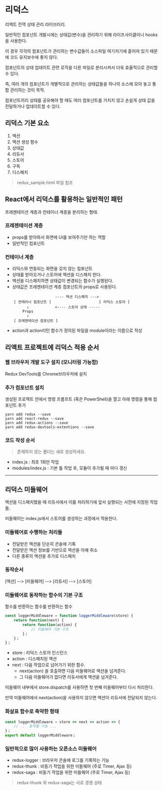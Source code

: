 # 리덕스

리액트 전역 상태 관리 라이브러리.

일반적인 컴포넌트 개발시에는 상태값(변수)을 관리하기 위해 라이프사이클이나 hooks을 사용한다.

이 경우 각각의 컴포넌트가 관리하는 변수값들이 소스파일 여기저기에 흩어져 있기 때문에 코드 유지보수에 좋지 않다.

컴포넌트의 상태 업데이트 관련 로직을 다른 파일로 분리시켜서 더욱 효율적으로 관리할 수 있다.

즉, 여러 개의 컴포넌트가 개별적으로 관리하는 상태값들을 하나의 소스에 모아 놓고 통합 관리하는 것이 목적.

컴포넌트끼리 상태를 공유해야 할 때도 여러 컴포넌트를 거치지 않고 손쉽게 상태 값을 전달하거나 업데이트할 수 있다.


## 리덕스 기본 요소

1. 액션
1. 액션 생성 함수
1. 상태값
1. 리듀서
1. 스토어
1. 구독
1. 디스패치

> redux_sample.html 파일 참조


## React에서 리덕스를 활용하는 일반적인 패턴

프레젠테이션 계층과 컨테이너 계층을 분리하는 형태.

### 프레젠테이션 계층
- props를 받아와서 화면에 UI를 보여주기만 하는 역할
- 일반적인 컴포넌트 

### 컨테이너 계층
- 리덕스와 연동되는 화면을 갖지 않는 컴포넌트
- 상태를 받아오거나 스토어에 액션을 디스패치 한다.
- 액션을 디스패치하면 상태값이 변경되는 함수가 실행된다.
- 상태값은 프레젠테이션 계층 컴포넌트의 props로 사용된다.

```
                       ---- 액션 디스패치 --->
    [ 컨테이너 컴포넌트 ]                      [ 리덕스 스토어 ]
          ↓            <---- 스토어 상태 -----
        Props
          ↓
    [ 프레젠테이션 컴포넌트 ]
```

- action과 action리턴 함수가 정의된 파일을 module이라는 이름으로 작성



## 리액트 프로젝트에 리덕스 적용 순서

### 웹 브라우저 개발 도구 설치 (모니터링 가능함)
Redux DevTools를 Chrome브라우저에 설치

### 추가 컴포넌트 설치

생성된 프로젝트 안에서 명령 프롬프트 (혹은 PowerShell)을 열고 아래 명령을 통해 컴포넌트 추가

```shell
yarn add redux --save
yarn add react-redux --save
yarn add redux-actions --save
yarn add redux-devtools-extentions --save
```

### 코드 작성 순서

> 존재하지 않는 폴더는 새로 생성하세요.

* index.js : 최초 1회만 작업
* modules/index.js : 기본 틀 작업 후, 모듈이 추가될 때 마다 갱신


---------------------------


## 리덕스 미들웨어

액션을 디스패치했을 때 리듀서에서 이를 처리하기에 앞서 실행되는 사전에 지정된 작업들.

미들웨어는 index.js에서 스토어를 생성하는 과정에서 적용한다.

### 미들웨어로 수행하는 처리들

- 전달받은 액션을 단순히 콘솔에 기록
- 전달받은 액션 정보를 기반으로 액션을 아예 취소
- 다른 종류의 액션을 추가로 디스패치


### 동작순서

  [액션] --> [미들웨어] --> [리듀서] --> [스토어]

### 미들웨어로 동작하는 함수의 기본 구조
함수를 반환하는 함수를 반환하는 함수

```js
const loggerMiddleware = function loggerMiddleware(store) {
    return function(next) {
        return function(action) {
            // 미들웨어 기본 구조
        }；
    }；
}；
```

- store : 리덕스 스토어 인스턴스
- action : 디스패치된 액션
- next : 다음 작업으로 넘어가기 위한 함수.
  - next(action) 을 호출하면 다음 미들웨어로 액션을 넘겨준다.
  - 그 다음 미들웨어가 없다면 리듀서에게 액션을 넘겨준다.

미들웨어 내부에서 store.dispatch를 사용하면 첫 번째 미들웨어부터 다시 처리한다.

만약 미들웨어에서 next(action)을 사용하지 않으면 액션이 리듀서에 전달되지 않는다.

### 화살표 함수로 축약한 형태
```js
const loggerMiddleware = store => next => action => {
    // ... 동작할 기능 ...
}；
export default loggerMiddleware；
```


### 일반적으로 많이 사용하는 오픈소스 미들웨어

- redux-logger : 브라우저 콘솔에 로그를 기록하는 기능
- redux-thunk : 비동기 작업을 위한 미들웨어 (주로 Timer, Ajax 등)
- redux-saga : 비동기 작업을 위한 미들웨어 (주로 Timer, Ajax 등)

> redux-thunk 와 redux-saga는 서로 경쟁 상태